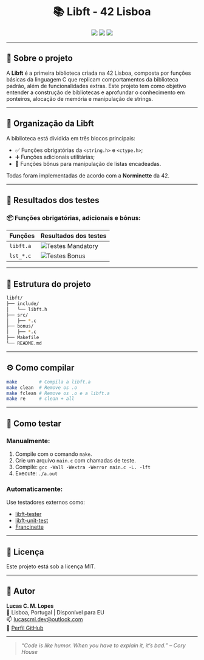 
<h1 align="center">📚 Libft - 42 Lisboa</h1>

<p align="center">
  <img src="https://img.shields.io/badge/status-finished-success?style=for-the-badge&logo=42&logoColor=white" />
  <img src="https://img.shields.io/github/languages/top/Lucascml/libft?style=for-the-badge&color=blue" />
  <img src="https://img.shields.io/github/repo-size/Lucascml/libft?style=for-the-badge&color=orange" />
</p>

---

## 📘 Sobre o projeto

A **Libft** é a primeira biblioteca criada na 42 Lisboa, composta por funções básicas da linguagem C que replicam comportamentos da biblioteca padrão, além de funcionalidades extras. Este projeto tem como objetivo entender a construção de bibliotecas e aprofundar o conhecimento em ponteiros, alocação de memória e manipulação de strings.

---

## 🧠 Organização da Libft

A biblioteca está dividida em três blocos principais:

- ✅ Funções obrigatórias da `<string.h>` e `<ctype.h>`;
- ➕ Funções adicionais utilitárias;
- 🔁 Funções bônus para manipulação de listas encadeadas.

Todas foram implementadas de acordo com a **Norminette** da 42.

---

## 🧪 Resultados dos testes

### 📦 Funções obrigatórias, adicionais e bônus:

| Funções | Resultados dos testes |
|--------|------------------------|
| `libft.a` | ![Testes Mandatory](./assets/mandatory_tests.png) |
| `lst_*.c` | ![Testes Bonus](./assets/bonus_tests.png) |

---

## 📂 Estrutura do projeto

```bash
libft/
├── include/
│   └── libft.h
├── src/
│   ├── *.c
├── bonus/
│   ├── *.c
├── Makefile
└── README.md
```

---

## ⚙️ Como compilar

```bash
make        # Compila a libft.a
make clean  # Remove os .o
make fclean # Remove os .o e a libft.a
make re     # clean + all
```

---

## 🧪 Como testar

### Manualmente:

1. Compile com o comando `make`.
2. Crie um arquivo `main.c` com chamadas de teste.
3. Compile: `gcc -Wall -Wextra -Werror main.c -L. -lft`
4. Execute: `./a.out`

### Automaticamente:

Use testadores externos como:

- [libft-tester](https://github.com/alelievr/libft-tester)
- [libft-unit-test](https://github.com/yyang42/libft-unit-test)
- [Francinette](https://github.com/xicodomingues/francinette)

---

## 📜 Licença

Este projeto está sob a licença MIT.

---

## 👤 Autor

**Lucas C. M. Lopes**  
📍 Lisboa, Portugal | Disponível para EU  
📫 lucascml.dev@outlook.com  
🔗 [Perfil GitHub](https://github.com/Lucascml)

---

> *“Code is like humor. When you have to explain it, it’s bad.” – Cory House*
